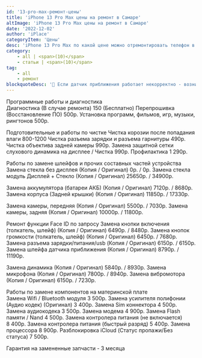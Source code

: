 ```yaml
---
id: '13-pro-max-ремонт-цены'
title: 'iPhone 13 Pro Max цены на ремонт в Самаре'
altImage: 'iPhone 13 Pro Max цены на ремонт в Самаре'
date: '2022-12-02'
author: 'iPlace'
categoryItem: 'Цены'
desc: 'iPhone 13 Pro Max по какой цене можно отремонтировать телефон в Самаре!'
category:
    - all | <span>(10)</span>
    - статьи | <span>(10)</span>
tag:
    - all
    - ремонт
blockquoteDesc: '🪫 Если датчик приближения работает некорректно - возникают проблемы с внезапным включением/отключением подсветки, и происходит быстрая разрядка аккумулятора.'
---
```


Программные работы и диагностика	
Диагностика (В случае ремонта)	150 (Бесплатно)
Перепрошивка (Восстановление ПО)	500р.
Установка программ, фильмов, игр, музыки, рингтонов	500р.
	
Подготовительные и работы по чистке	
Чистка корозии после попадания влаги	800-1200
Чистка разъема зарядки и разъема гарнитуры	490р.
Чистка объектива задней камеры	990р.
Замена защитной сетки слухового динамика на дисплее / Чистка	990р.
Профилактика	1 290р.
	
Работы по замене шлейфов и прочих составных частей устройства	
Замена стекла без дисплея (Копия / Оригинал)	0р. / 0р.
Замена стекла модуль Дисплей + Стекло (Копия / Оригинал)	25650р. / 34900р.
	
Замена аккумулятора (батареи АКБ) (Копия / Оригинал)	7120р. / 8680р.
Замена корпуса (Задней крышки) (Копия / Оригинал)	11850р. / 17330р.
	
Замена камеры, передняя (Копия / Оригинал)	5500р. / 7030р.
Замена камеры, задняя (Копия / Оригинал)	10000р. / 11800р.
	
Ремонт функции Face ID	по запросу
Замена кнопки включения (толкатель, шлейф) (Копия / Оригинал)	6490р. / 8480р.
Замена кнопок громкости (толкатель, шлейф) (Копия / Оригинал)	6450р. / 7680р.
Замена разъема зарядки/питания/usb (Копия / Оригинал)	6150р. / 6150р.
Замена шлейфа датчика приближения (Копия / Оригинал)	8790р. / 11190р.
	
Замена динамика (Копия / Оригинал)	5840р. / 8930р.
Замена микрофона (Копия / Оригинал)	7800р. / 8940р.
Замена вибромотора (Копия / Оригинал)	6150р. / 7230р.
	
Работы по замене компонентов на материнской плате	
Замена Wifi / Bluetooth модуля	3 500р.
Замена усилителя полифонии (Аудио кодек) (Оригинал)	3 400р.
Замена Sim коннектора 	4 500р.
Замена аудиокодека 	3 500р.
Замена модема	4 900р.
Замена Flash памяти / Nand	4 500р.
Замена контролера питания (не включается)	8 400р.
Замена контролера питания (быстрый разряд)	5 400р.
Замена процессора	8 900р.
Разблокировка iCloud (Статус пропажи/Без статуса)	7 500р.
		
Гарантия на замененные запчасти - 3 месяца	